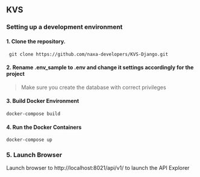 ## KVS

### Setting up a development environment
#### 1. Clone the repository.
```
 git clone https://github.com/naxa-developers/KVS-Django.git
```
#### 2. Rename .env_sample to .env and change it settings accordingly for the project
> Make sure you create the database with correct privileges

#### 3. Build Docker Environment

```
docker-compose build
```
#### 4. Run the Docker Containers

```
docker-compose up
```
### 5. Launch Browser
Launch browser to http://localhost:8021/api/v1/ to launch the API Explorer